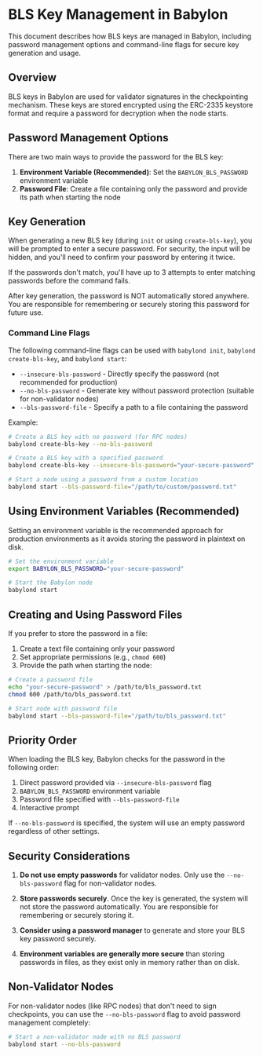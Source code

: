 # BLS Key Management in Babylon

This document describes how BLS keys are managed in Babylon, including password
management options and command-line flags for secure key generation and usage.

## Overview

BLS keys in Babylon are used for validator signatures in the checkpointing
mechanism. These keys are stored encrypted using the ERC-2335 keystore format
and require a password for decryption when the node starts.

## Password Management Options

There are two main ways to provide the password for the BLS key:

1. **Environment Variable (Recommended)**: Set the `BABYLON_BLS_PASSWORD` 
   environment variable
2. **Password File**: Create a file containing only the password and provide
   its path when starting the node

## Key Generation

When generating a new BLS key (during `init` or using `create-bls-key`), you
will be prompted to enter a secure password. For security, the input will be
hidden, and you'll need to confirm your password by entering it twice.

If the passwords don't match, you'll have up to 3 attempts to enter matching
passwords before the command fails.

After key generation, the password is NOT automatically stored anywhere. You
are responsible for remembering or securely storing this password for future
use.

### Command Line Flags

The following command-line flags can be used with `babylond init`, 
`babylond create-bls-key`, and `babylond start`:

- `--insecure-bls-password` - Directly specify the password (not recommended for 
  production)
- `--no-bls-password` - Generate key without password protection (suitable for 
  non-validator nodes)
- `--bls-password-file` - Specify a path to a file containing the password

Example:
```bash
# Create a BLS key with no password (for RPC nodes)
babylond create-bls-key --no-bls-password

# Create a BLS key with a specified password
babylond create-bls-key --insecure-bls-password="your-secure-password"

# Start a node using a password from a custom location
babylond start --bls-password-file="/path/to/custom/password.txt"
```

## Using Environment Variables (Recommended)

Setting an environment variable is the recommended approach for production
environments as it avoids storing the password in plaintext on disk.

```bash
# Set the environment variable
export BABYLON_BLS_PASSWORD="your-secure-password"

# Start the Babylon node
babylond start
```

## Creating and Using Password Files

If you prefer to store the password in a file:

1. Create a text file containing only your password
2. Set appropriate permissions (e.g., `chmod 600`)
3. Provide the path when starting the node:

```bash
# Create a password file
echo "your-secure-password" > /path/to/bls_password.txt
chmod 600 /path/to/bls_password.txt

# Start node with password file
babylond start --bls-password-file="/path/to/bls_password.txt"
```

## Priority Order

When loading the BLS key, Babylon checks for the password in the following 
order:

1. Direct password provided via `--insecure-bls-password` flag
2. `BABYLON_BLS_PASSWORD` environment variable
3. Password file specified with `--bls-password-file`
4. Interactive prompt

If `--no-bls-password` is specified, the system will use an empty password
regardless of other settings.

## Security Considerations

1. **Do not use empty passwords** for validator nodes. Only use the
   `--no-bls-password` flag for non-validator nodes.

2. **Store passwords securely**. Once the key is generated, the system will
   not store the password automatically. You are responsible for remembering
   or securely storing it.

3. **Consider using a password manager** to generate and store your BLS key
   password securely.

4. **Environment variables are generally more secure** than storing passwords
   in files, as they exist only in memory rather than on disk.

## Non-Validator Nodes

For non-validator nodes (like RPC nodes) that don't need to sign checkpoints,
you can use the `--no-bls-password` flag to avoid password management
completely:

```bash
# Start a non-validator node with no BLS password
babylond start --no-bls-password
```
